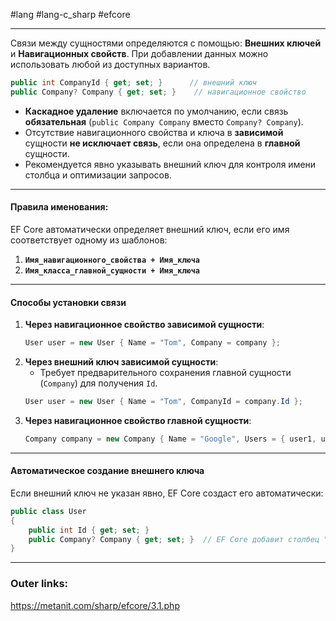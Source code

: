 #lang #lang-c_sharp #efcore 

---
Связи между сущностями определяются с помощью:  **Внешних ключей** и **Навигационных свойств**. 
При добавлении данных можно использовать любой из доступных вариантов.

```csharp
public int CompanyId { get; set; }      // внешний ключ
public Company? Company { get; set; }    // навигационное свойство
```

- **Каскадное удаление** включается по умолчанию, если связь **обязательная** (`public Company Company` вместо `Company? Company`).  
- Отсутствие навигационного свойства и ключа в **зависимой** сущности **не исключает связь**, если она определена в **главной** сущности.  
- Рекомендуется явно указывать внешний ключ для контроля имени столбца и оптимизации запросов.  

---
#### **Правила именования:**
EF Core автоматически определяет внешний ключ, если его имя соответствует одному из шаблонов:  
1. **`Имя_навигационного_свойства + Имя_ключа`** 
2. **`Имя_класса_главной_сущности + Имя_ключа`**

---
#### **Способы установки связи**  
1. **Через навигационное свойство зависимой сущности**:  
   ```csharp
   User user = new User { Name = "Tom", Company = company };
   ```  
2. **Через внешний ключ зависимой сущности**:  
   - Требует предварительного сохранения главной сущности (`Company`) для получения `Id`.  
   ```csharp
   User user = new User { Name = "Tom", CompanyId = company.Id };
   ```  
3. **Через навигационное свойство главной сущности**:  
   ```csharp
   Company company = new Company { Name = "Google", Users = { user1, user2 } };
   ```  

---
#### **Автоматическое создание внешнего ключа**  
Если внешний ключ не указан явно, EF Core создаст его автоматически:  
  ```csharp
  public class User
  {
      public int Id { get; set; }
      public Company? Company { get; set; }  // EF Core добавит столбец "CompanyId"
  }
  ```   

---
### Outer links:
https://metanit.com/sharp/efcore/3.1.php